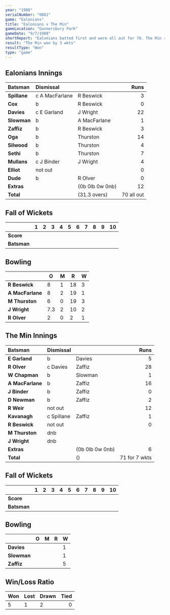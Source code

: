 ```yaml
---
year: "1988"
serialNumber: "0081" 
game: "Ealonians"
title: "Ealonians v The Min"
gameLocation: "Gunnersbury Park"
gameDate: "9/7/1988"
shortReport: "Ealonians batted first and were all out for 70. The Min replied with 71 for 7 wkts"
result: "The Min won by 3 wkts"
resultType: "Won"
type: "game"
---
```


## Ealonians Innings

| Batsman | Dismissal |  | Runs |
|:---|:---|---|---:|
| **Spillane** | c A MacFarlane | R Beswick | 3 | 
| **Cox** | b | R Beswick | 0 | 
| **Davies** | c E Garland | J Wright | 22 | 
| **Slowman** | b | A MacFarlane | 1 |  
| **Zaffiz** | b | R Beswick | 3 | 
| **Oga** | b | Thurston | 14 | 
| **Silwood** | b | Thurston | 4 |
| **Sethi** | b | Thurston | 7 | 
| **Mullans** | c J Binder | J Wright | 4 | 
| **Elliot** | not out |  | 0 |
| **Dude** | b | R Olver | 0 | 
| **Extras** | | (0b 0lb 0w 0nb) | 12 | 
| **Total** | | (31.3 overs) | 70 all out | 

## Fall of Wickets

| | 1 | 2 | 3 | 4 | 5 | 6 | 7 | 8 | 9 | 10 |
|---|:---:|:---:|:---:|:---:|:---:|:---:|:---:|:---:|:---:|:---:|
| **Score** |  |  |  |  |  |  |  |  |  |  | 
| **Batsman** |  |  |  |  |  |  |  |  |  |  | 

## Bowling

| | O | M | R | W |
|---|---|---|---|---|
| **R Beswick** | 8 | 1 | 18 | 3 | 
| **A MacFarlane** | 8 | 2 | 19 | 1 | 
| **M Thurston** | 6 | 0 | 19 | 3 | 
| **J Wright** | 7.3 | 2 | 10 | 2 | 
| **R Olver** | 2 | 0 | 2 | 1 |

## The Min Innings

| Batsman | Dismissal |  | Runs |
|:---|:---|---|---:|
| **E Garland** | b | Davies | 5 | 
| **R Olver** | c Davies | Zaffiz | 28 | 
| **W Chapman** | b | Slowman | 1 | 
| **A MacFarlane** | b | Zaffiz | 16 | 
| **J Binder** | b | Zaffiz | 0 | 
| **D Newman** | b | Zaffiz | 2 | 
| **R Weir** | not out |  | 12 |
| **Kavanagh** | c Spillane | Zaffiz | 1 |
| **R Beswick** | not out |  | 0 | 
| **M Thurston** | dnb |  |  | 
| **J Wright** | dnb |  |  | 
| **Extras** | | (0b 0lb 0w 0nb) | 6 | 
| **Total** | | () | 71 for 7 wkts | 

## Fall of Wickets

| | 1 | 2 | 3 | 4 | 5 | 6 | 7 | 8 | 9 | 10 |
|---|:---:|:---:|:---:|:---:|:---:|:---:|:---:|:---:|:---:|:---:|
| **Score** |  |  |  |  |  |  |  |  |  |  | 
| **Batsman** |  |  |  |  |  |  |  |  |  |  | 

## Bowling

| | O | M | R | W |
|---|---|---|---|---|
| **Davies** |  |  |  | 1 | 
| **Slowman** |  |  |  | 1 | 
| **Zaffiz** |  |  |  | 5 |


## Win/Loss Ratio

| Won | Lost | Drawn | Tied |
|:---|:---|:---|---:|
| 5 | 1 | 2 | 0 |